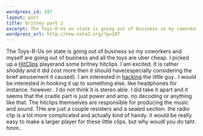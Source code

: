 ```yaml
--- 
wordpress_id: 287
layout: post
title: britney part 3
excerpt: The Toys-R-Us on state is going out of business so my coworkers and myself are going out of business and all the toys are uber cheap.  I picked up a HitClips playerand some britney hitclips. I am excited. It is rather shoddy and it did cost more then it should have(especially considering the brief amusement it ca...
wordpress_url: http://new.nata2.org/?p=287
---
```

The Toys-R-Us on state is going out of business so my coworkers and myself are going out of business and all the toys are uber cheap.  I picked up a <a href="http://www.techtv.com/freshgear/products/story/0,23008,2464987,00.html">HitClips</a> playerand some britney hitclips. I am excited. It is rather shoddy and it did cost more then it should have(especially considering the brief amusement it caused). I am interested in <a href="http://wearables.blu.org/wear-hard-01/20015689.html">hacking</a> the little guy.. I would be interested in hooking it up to something else. like headphones for instance. however.. I do not think it is stereo able. I did take it apart and it seems that the cradle part is just power and amp. no decoding or anything like that. The hitclips themselves are responsible for producing the music and sound. THe are just a couple resisters and a sealed section. the radio clip is a lot more complicated and actually kind of handy. it would be really easy to make a larger player for these little clips. but why woudl you do taht. hmm.. 
